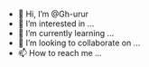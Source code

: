 - 👋 Hi, I’m @Gh-urur
- 👀 I’m interested in ...
- 🌱 I’m currently learning ...
- 💞️ I’m looking to collaborate on ...
- 📫 How to reach me ...

<!---
Gh-urur/Gh-urur is a ✨ special ✨ repository because its `README.md` (this file) appears on your GitHub profile.
You can click the Preview link to take a look at your changes.
--->
